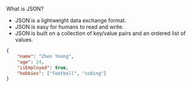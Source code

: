 
What is JSON?
- JSON is a lightweight data exchange format.
- JSON is easy for humans to read and write.
- JSON is built on a collection of key/value pairs and an ordered list of values.

```json
{ 
	"name": "Zhen Yoong", 
	"age": 24, 
	"isEmployed": true, 
	"hobbies": ["football", "coding"]
}
```

